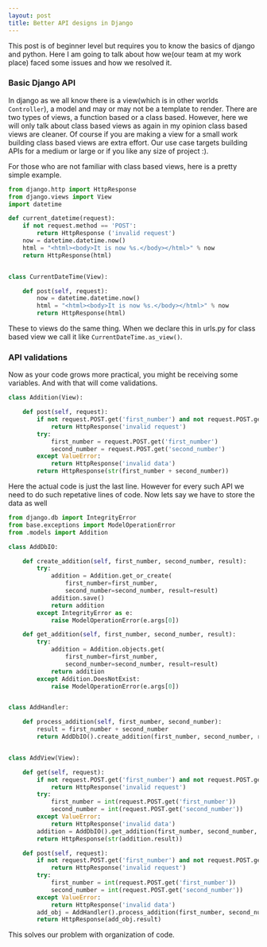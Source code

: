 ```yaml
---
layout: post
title: Better API designs in Django
---
```


This post is of beginner level but requires you to know the basics of django and python. 
Here I am going to talk about how we(our team at my work place) faced some issues and how we resolved it.

### Basic Django API

In django as we all know there is a view(which is in other worlds `Controller`), a model and may or may not be a template to render. There are two types of views, a function based or a class based. However, here we will only talk about class based views as again in my opinion class based views are cleaner. Of course if you are making a view for a small work building class based views are extra effort. Our use case targets building APIs for a medium or large or if you like any size of project :).

For those who are not familiar with class based views, here is a pretty simple example.

```python
from django.http import HttpResponse
from django.views import View
import datetime

def current_datetime(request):
    if not request.method == 'POST':
        return HttpResponse ('invalid request')
    now = datetime.datetime.now()
    html = "<html><body>It is now %s.</body></html>" % now
    return HttpResponse(html)


class CurrentDateTime(View):

    def post(self, request):
        now = datetime.datetime.now()
        html = "<html><body>It is now %s.</body></html>" % now
        return HttpResponse(html)
```
These to views do the same thing. When we declare this in urls.py for class based view we call it like `CurrentDateTime.as_view()`.

### API validations

Now as your code grows more practical, you might be receiving some variables. And with that will come validations.

```python
class Addition(View):

    def post(self, request):
        if not request.POST.get('first_number') and not request.POST.get('second_number'):
            return HttpResponse('invalid request')
        try:
            first_number = request.POST.get('first_number')
            second_number = request.POST.get('second_number')
        except ValueError:
            return HttpResponse('invalid data')
        return HttpResponse(str(first_number + second_number))
```
Here the actual code is just the last line. However for every such API we need to do such repetative lines of code. Now lets say we have to store the data as well

```python
from django.db import IntegrityError
from base.exceptions import ModelOperationError
from .models import Addition

class AddDbIO:

    def create_addition(self, first_number, second_number, result):
        try:
            addition = Addition.get_or_create(
                first_number=first_number, 
                second_number=second_number, result=result)
            addition.save()
            return addition
        except IntegrityError as e:
            raise ModelOperationError(e.args[0])

    def get_addition(self, first_number, second_number, result):
        try:
            addition = Addition.objects.get(
                first_number=first_number, 
                second_number=second_number, result=result)
            return addition
        except Addition.DoesNotExist:
            raise ModelOperationError(e.args[0])


class AddHandler:

    def process_addition(self, first_number, second_number):
        result = first_number + second_number
        return AddDbIO().create_addition(first_number, second_number, result)


class AddView(View):

    def get(self, request):
        if not request.POST.get('first_number') and not request.POST.get('second_number'):
            return HttpResponse('invalid request')
        try:
            first_number = int(request.POST.get('first_number'))
            second_number = int(request.POST.get('second_number'))
        except ValueError:
            return HttpResponse('invalid data')
        addition = AddDbIO().get_addition(first_number, second_number, result)
        return HttpResponse(str(addition.result))

    def post(self, request):
        if not request.POST.get('first_number') and not request.POST.get('second_number'):
            return HttpResponse('invalid request')
        try:
            first_number = int(request.POST.get('first_number'))
            second_number = int(request.POST.get('second_number'))
        except ValueError:
            return HttpResponse('invalid data')
        add_obj = AddHandler().process_addition(first_number, second_number)
        return HttpResponse(add_obj.result)
```
This solves our problem with organization of code.
